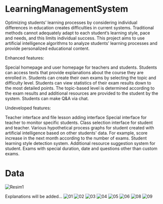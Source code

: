 # LearningManagementSystem

Optimizing students’ learning processes by considering individual differences in education creates difficulties in current systems. Traditional methods cannot adequately adapt to each student’s learning style, pace and needs, and this limits individual success. This project aims to use artificial intelligence algorithms to analyze students’ learning processes and provide personalized educational content.

Enhanced features:

Special homepage and user homepage for teachers and students.
Students can access texts that provide explanations about the course they are enrolled in.
Students can create their own exams by selecting the topic and difficulty level.
Students can view statistics of their exam results down to the most detailed points.
The topic-based level is determined according to the exam results and additional resources are provided to the student by the system.
Students can make Q&A via chat.

Undeveloped features:

Teacher interface and file lesson adding interface
Special interface for teacher to monitor specific students.
Class selection interface for student and teacher.
Various hypothetical process graphs for student created with artificial intelligence based on other students' data. For example, score increase in the next month according to the number of exams.
Student learning style detection system.
Additional resource suggestion system for student.
Exams with special duration, date and questions other than custom exams.


# Data 
![Resim1](https://github.com/user-attachments/assets/70b25c46-bfcb-4638-b533-23f360126fae)

Explanations will be added...
![01](https://github.com/user-attachments/assets/3ef0dc28-a6e7-431d-bf9f-04b955b2a0f2)
![02](https://github.com/user-attachments/assets/5d9aa391-d709-4b52-bfce-7eddf4771118)
![03](https://github.com/user-attachments/assets/7dc9b768-09b0-4f39-893b-9f68b04325d7)
![04](https://github.com/user-attachments/assets/612adff8-f68c-409d-b69f-4c50a003756d)
![05](https://github.com/user-attachments/assets/ca3fc72d-7f79-422d-b06c-8d246196521e)
![06](https://github.com/user-attachments/assets/366a5c01-63ee-4762-b1f4-6a7f8fdecac9)
![08](https://github.com/user-attachments/assets/5cba22cc-f068-43c6-8de5-25b315c407db)
![09](https://github.com/user-attachments/assets/e43d8792-a555-4b4c-a25c-e6e5b49aee14)
